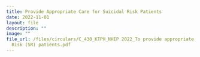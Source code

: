 ```yaml
---
title: Provide Appropriate Care for Suicidal Risk Patients
date: 2022-11-01
layout: file
description: ""
image: ""
file_url: /files/circulars/C_430_KTPH_NHIP 2022_To provide appropriate care for Suicidal
  Risk (SR) patients.pdf
---
```

